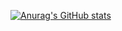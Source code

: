 [![Anurag's GitHub stats](https://github-readme-stats.vercel.app/api?username=ygwbl.app/api?username=anuraghazra&show_icons=true)](https://github.com/ygwbl)
